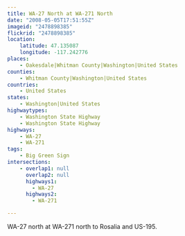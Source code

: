 ```yaml
---
title: WA-27 North at WA-271 North
date: "2008-05-05T17:51:55Z"
imageid: "2478898385"
flickrid: "2478898385"
location:
    latitude: 47.135087
    longitude: -117.242776
places:
    - Oakesdale|Whitman County|Washington|United States
counties:
    - Whitman County|Washington|United States
countries:
    - United States
states:
    - Washington|United States
highwaytypes:
    - Washington State Highway
    - Washington State Highway
highways:
    - WA-27
    - WA-271
tags:
    - Big Green Sign
intersections:
    - overlap1: null
      overlap2: null
      highways1:
        - WA-27
      highways2:
        - WA-271

---
```

WA-27 north at WA-271 north to Rosalia and US-195.